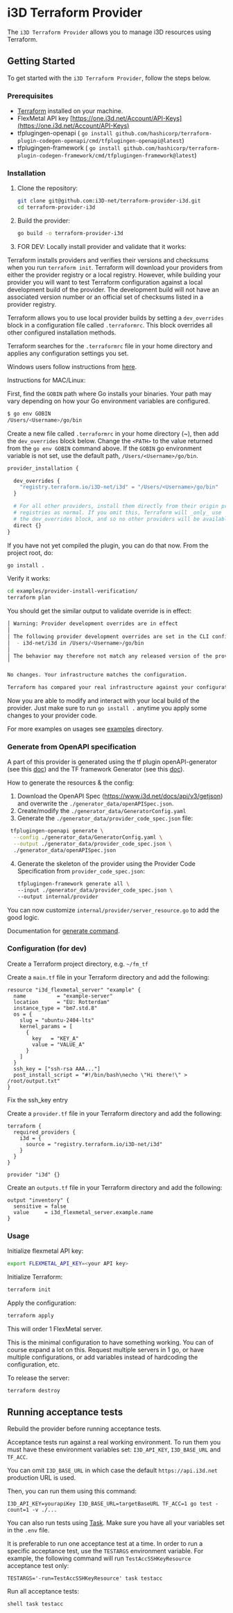 # i3D Terraform Provider

The `i3D Terraform Provider` allows you to manage i3D resources using Terraform.

## Getting Started

To get started with the `i3D Terraform Provider`, follow the steps below.

### Prerequisites

- [Terraform](https://www.terraform.io/downloads.html) installed on your machine.
- FlexMetal API key [https://one.i3d.net/Account/API-Keys](https://one.i3d.net/Account/API-Keys)
- tfplugingen-openapi (
  `go install github.com/hashicorp/terraform-plugin-codegen-openapi/cmd/tfplugingen-openapi@latest`)
- tfplugingen-framework (
  `go install github.com/hashicorp/terraform-plugin-codegen-framework/cmd/tfplugingen-framework@latest`)

### Installation

1. Clone the repository:

    ```sh
    git clone git@github.com:i3D-net/terraform-provider-i3d.git
    cd terraform-provider-i3d
    ```

2. Build the provider:

    ```sh
    go build -o terraform-provider-i3d
    ```

3. FOR DEV: Locally install provider and validate that it works:

Terraform installs providers and verifies their versions and checksums when you run `terraform init`.
Terraform will download your providers from either the provider registry or a local registry. However, while building
your provider you will want to test Terraform configuration against a local development build of the provider. The
development build will not have an associated version number or an official set of checksums listed in a provider
registry.

Terraform allows you to use local provider builds by setting a `dev_overrides` block in a configuration file called
`.terraformrc`. This block overrides all other configured installation methods.

Terraform searches for the `.terraformrc` file in your home directory and applies any configuration settings you set.

Windows users follow instructions from [here](https://developer.hashicorp.com/terraform/tutorials/providers-plugin-framework/providers-plugin-framework-provider#prepare-terraform-for-local-provider-install).

Instructions for MAC/Linux:

First, find the `GOBIN` path where Go installs your binaries. Your path may vary depending on how your Go environment
variables are configured.

```sh
$ go env GOBIN
/Users/<Username>/go/bin
```

Create a new file called `.terraformrc` in your home directory (~), then add the `dev_overrides` block below. Change
the `<PATH>` to the value returned from the `go env GOBIN` command above. If the `GOBIN` go environment variable is not
set, use the default path, `/Users/<Username>/go/bin`.

```terraform
provider_installation {

  dev_overrides {
    "registry.terraform.io/i3D-net/i3d" = "/Users/<Username>/go/bin"
  }

  # For all other providers, install them directly from their origin provider
  # registries as normal. If you omit this, Terraform will _only_ use
  # the dev_overrides block, and so no other providers will be available.
  direct {}
}
```

If you have not yet compiled the plugin, you can do that now. From the project root, do:

```sh
go install .
```

Verify it works:

```sh
cd examples/provider-install-verification/
terraform plan
```

You should get the similar output to validate override is in effect:

```sh
│ Warning: Provider development overrides are in effect
│ 
│ The following provider development overrides are set in the CLI configuration:
│  - i3d-net/i3d in /Users/<Username>/go/bin
│ 
│ The behavior may therefore not match any released version of the provider and applying changes may cause the state to become incompatible with published releases.
╵

No changes. Your infrastructure matches the configuration.

Terraform has compared your real infrastructure against your configuration and found no differences, so no changes are needed.

```

Now you are able to modify and interact with your local build of the provider. Just make sure to run `go install .` anytime you apply some changes to your provider code.

For more examples on usages see [examples](./examples) directory.

### Generate from OpenAPI specification

A part of this provider is generated using the tf plugin openAPI-generator (see
this [doc](https://developer.hashicorp.com/terraform/plugin/code-generation/openapi-generator)) and the TF framework
Generator (see this [doc](https://developer.hashicorp.com/terraform/plugin/code-generation/framework-generator)).

How to generate the resources & the config:

1. Download the OpenAPI Spec (https://www.i3d.net/docs/api/v3/getjson) and overwrite the
   `./generator_data/openAPISpec.json`.
2. Create/modify the `./generator_data/GeneratorConfig.yaml`
3. Generate the `./generator_data/provider_code_spec.json` file:

  ```bash
   tfplugingen-openapi generate \
    --config ./generator_data/GeneratorConfig.yaml \
    --output ./generator_data/provider_code_spec.json \
    ./generator_data/openAPISpec.json
   ```

4. Generate the skeleton of the provider using the Provider Code Specification from `provider_code_spec.json`:
    ```bash
    tfplugingen-framework generate all \
    --input ./generator_data/provider_code_spec.json \
    --output internal/provider
    ```

You can now customize `internal/provider/server_resource.go` to add the good logic.

Documentation
for [generate command](https://developer.hashicorp.com/terraform/plugin/code-generation/framework-generator#generate-command).

### Configuration (for dev)

Create a Terraform project directory, e.g. `~/fm_tf`

Create a `main.tf` file in your Terraform directory and add the following:

```hcl
resource "i3d_flexmetal_server" "example" {
  name          = "example-server"
  location      = "EU: Rotterdam"
  instance_type = "bm7.std.8"
  os = {
    slug = "ubuntu-2404-lts"
    kernel_params = [
      {
        key   = "KEY_A"
        value = "VALUE_A"
      }
    ]
  }
  ssh_key = ["ssh-rsa AAA..."]
  post_install_script = "#!/bin/bash\necho \"Hi there!\" > /root/output.txt"
}
```

Fix the ssh_key entry

Create a `provider.tf` file in your Terraform directory and add the following:

```hcl
terraform {
  required_providers {
    i3d = {
      source = "registry.terraform.io/i3D-net/i3d"
    }
  }
}

provider "i3d" {}
```

Create an `outputs.tf` file in your Terraform directory and add the following:

```hcl
output "inventory" {
  sensitive = false
  value     = i3d_flexmetal_server.example.name
}
```

### Usage

Initialize flexmetal API key:

```bash
export FLEXMETAL_API_KEY=<your API key>
```

Initialize Terraform:

```bash
terraform init
```

Apply the configuration:

```bash
terraform apply
```

This will order 1 FlexMetal server.

This is the minimal configuration to have something working. You can of course expand a lot on this. Request multiple
servers in 1 go, or have multiple configurations, or add variables instead of hardcoding the configuration, etc.

To release the server:

```bash
terraform destroy
```

## Running acceptance tests

Rebuild the provider before running acceptance tests.

Acceptance tests run against a real working environment. To run them you must have these environment variables set:
`I3D_API_KEY`, `I3D_BASE_URL` and `TF_ACC`.

You can omit `I3D_BASE_URL` in which case the default `https://api.i3d.net` production URL is used.

Then, you can run them using this command:

```shell
I3D_API_KEY=yourapiKey I3D_BASE_URL=targetBaseURL TF_ACC=1 go test -count=1 -v ./...
```

You can also run tests using [Task](https://taskfile.dev/). Make sure you have all your variables set in the `.env`
file.

It is preferable to run one acceptance test at a time. In order to run a specific acceptance test, use the `TESTARGS`
environment variable. For example, the following command will run `TestAccSSHKeyResource` acceptance test only:

```shell
TESTARGS='-run=TestAccSSHKeyResource' task testacc
```

Run all acceptance tests:

``shell
task testacc
``
